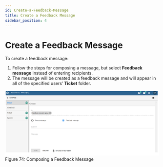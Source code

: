 ```yaml
---
id: Create-a-Feedback-Message
title: Create a Feedback Message
sidebar_position: 4
---
```


# Create a Feedback Message

To create a feedback message:

1. Follow the steps for composing a message, but select **Feedback message** instead of entering recipients.
2. The message will be created as a feedback message and will appear in all of the specified users’ **Ticket** folder.

![alt text](<../../static/img/Composing a feedback message.PNG>)
Figure 74: Composing a Feedback Message